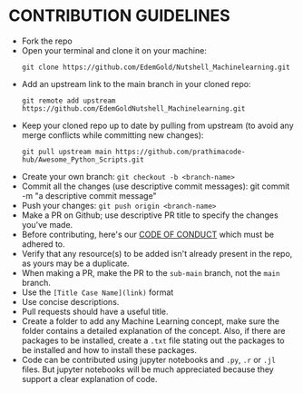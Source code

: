 # CONTRIBUTION GUIDELINES

- Fork the repo
- Open your terminal and clone it on your machine:  
  ```
  git clone https://github.com/EdemGold/Nutshell_Machinelearning.git
  ```
- Add an upstream link to the main branch in your cloned repo: 
  ```
  git remote add upstream https://github.com/EdemGoldNutshell_Machinelearning.git
  ```
- Keep your cloned repo up to date by pulling from upstream (to avoid any merge conflicts while committing new changes): 
  ```
  git pull upstream main https://github.com/prathimacode-hub/Awesome_Python_Scripts.git
  ```
- Create your  own branch:  `git checkout -b <branch-name>`
- Commit all the changes (use descriptive commit messages): git commit -m "a descriptive commit message"
- Push your changes:  `git push origin <branch-name>`
- Make a PR on Github; use descriptive PR title to specify the changes you've made.
- Before contributing, here's our [CODE OF CONDUCT](https://github.com/EdemGold/Nutshell-Machine-Learning/blob/main/CODE_OF_CONDUCT.md) which must be adhered to.
- Verify that any resource(s) to be added isn't already present in the repo, as yours may be a duplicate.
- When making a PR, make the PR to the `sub-main` branch, not the `main` branch.
- Use the `[Title Case Name](link)` format
- Use concise descriptions.
- Pull requests should have a useful title.
- Create a folder to add any Machine Learning concept, make sure the folder contains a detailed explanation of the concept. Also, if there are packages to be installed, create a `.txt` file stating out the packages to be installed and how to install these packages.
- Code can be contributed using jupyter notebooks and `.py`, `.r` or `.jl` files. But jupyter notebooks will be much appreciated because they support a clear explanation of code.